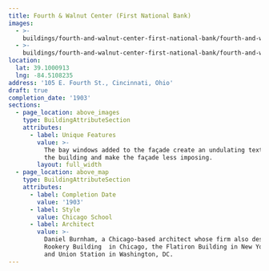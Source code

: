 ```yaml
---
title: Fourth & Walnut Center (First National Bank)
images:
  - >-
    buildings/fourth-and-walnut-center-first-national-bank/fourth-and-walnut-center-first-national-bank-0_lwpzxb
  - >-
    buildings/fourth-and-walnut-center-first-national-bank/fourth-and-walnut-center-first-national-bank-1_zq2hw9
location:
  lat: 39.1000913
  lng: -84.5108235
address: '105 E. Fourth St., Cincinnati, Ohio'
draft: true
completion_date: '1903'
sections:
  - page_location: above_images
    type: BuildingAttributeSection
    attributes:
      - label: Unique Features
        value: >-
          The bay windows added to the façade create an undulating texture to
          the building and make the façade less imposing.
        layout: full_width
  - page_location: above_map
    type: BuildingAttributeSection
    attributes:
      - label: Completion Date
        value: '1903'
      - label: Style
        value: Chicago School
      - label: Architect
        value: >-
          Daniel Burnham, a Chicago-based architect whose firm also designed the
          Rookery Building  in Chicago, the Flatiron Building in New York City,
          and Union Station in Washington, DC.
---
```


